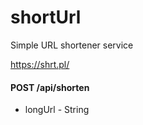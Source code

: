 # shortUrl
Simple URL shortener service

https://shrt.pl/

#### POST /api/shorten <br/>
- longUrl - String
